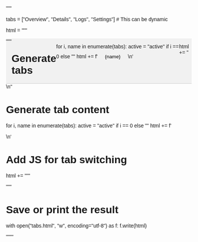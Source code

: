 """


tabs = ["Overview", "Details", "Logs", "Settings"]  # This can be dynamic

html = """
<!DOCTYPE html>
<html>
<head>
    <meta charset="UTF-8">
    <title>Dynamic Tabs</title>
    <style>
        body { font-family: Arial, sans-serif; margin: 0; }
        .tab-container { display: flex; border-bottom: 1px solid #ccc; background: #f1f1f1; }
        .tab { padding: 12px 20px; cursor: pointer; border: none; background: none; outline: none; }
        .tab.active { background: white; border-bottom: 2px solid #007BFF; font-weight: bold; }
        .tab-content { display: none; padding: 20px; }
        .tab-content.active { display: block; }
    </style>
</head>
<body>

<div class="tab-container">
"""

# Generate tabs
for i, name in enumerate(tabs):
    active = "active" if i == 0 else ""
    html += f'<button class="tab {active}" onclick="openTab(event, \'tab{i}\')">{name}</button>\n'

html += "</div>\n"

# Generate tab content
for i, name in enumerate(tabs):
    active = "active" if i == 0 else ""
    html += f'<div id="tab{i}" class="tab-content {active}">\n'
    html += f'  <h2>{name} Content</h2>\n'
    html += f'  <p>This is the content of the "{name}" tab.</p>\n'
    html += '</div>\n'

# Add JS for tab switching
html += """
<script>
function openTab(evt, tabId) {
    var i, content, tabs;
    content = document.getElementsByClassName("tab-content");
    tabs = document.getElementsByClassName("tab");

    for (i = 0; i < content.length; i++) {
        content[i].classList.remove("active");
    }
    for (i = 0; i < tabs.length; i++) {
        tabs[i].classList.remove("active");
    }

    document.getElementById(tabId).classList.add("active");
    evt.currentTarget.classList.add("active");
}
</script>
</body>
</html>
"""

# Save or print the result
with open("tabs.html", "w", encoding="utf-8") as f:
    f.write(html)



""""
